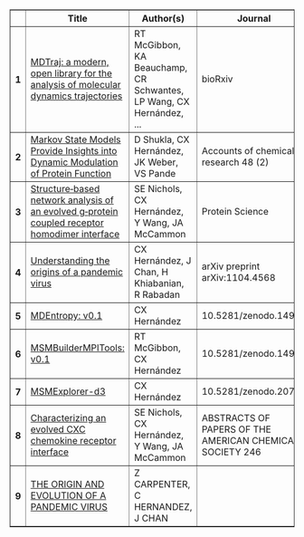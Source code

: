 <table border="1" class="dataframe">  <thead>    <tr style="text-align: center;">      <th></th>      <th>Title</th>      <th>Author(s)</th>      <th>Journal</th>      <th>Citations</th>      <th>Year</th>    </tr>  </thead>  <tbody>    <tr>      <th>1</th>      <td><a href="https://scholar.google.com//citations?view_op=view_citation&hl=en&user=6j85aJMAAAAJ&pagesize=100&citation_for_view=6j85aJMAAAAJ:2osOgNQ5qMEC">MDTraj: a modern, open library for the analysis of molecular dynamics trajectories</a></td>      <td>RT McGibbon, KA Beauchamp, CR Schwantes, LP Wang, CX Hernández, ...</td>      <td>bioRxiv</td>      <td>5</td>      <td>2014</td>    </tr>    <tr>      <th>2</th>      <td><a href="https://scholar.google.com//citations?view_op=view_citation&hl=en&user=6j85aJMAAAAJ&pagesize=100&citation_for_view=6j85aJMAAAAJ:qjMakFHDy7sC">Markov State Models Provide Insights into Dynamic Modulation of Protein Function</a></td>      <td>D Shukla, CX Hernández, JK Weber, VS Pande</td>      <td>Accounts of chemical research 48 (2)</td>      <td>4</td>      <td>2015</td>    </tr>    <tr>      <th>3</th>      <td><a href="https://scholar.google.com//citations?view_op=view_citation&hl=en&user=6j85aJMAAAAJ&pagesize=100&citation_for_view=6j85aJMAAAAJ:d1gkVwhDpl0C">Structure‐based network analysis of an evolved g‐protein coupled receptor homodimer interface</a></td>      <td>SE Nichols, CX Hernández, Y Wang, JA McCammon</td>      <td>Protein Science</td>      <td>1</td>      <td>2013</td>    </tr>    <tr>      <th>4</th>      <td><a href="https://scholar.google.com//citations?view_op=view_citation&hl=en&user=6j85aJMAAAAJ&pagesize=100&citation_for_view=6j85aJMAAAAJ:u5HHmVD_uO8C">Understanding the origins of a pandemic virus</a></td>      <td>CX Hernández, J Chan, H Khiabanian, R Rabadan</td>      <td>arXiv preprint arXiv:1104.4568</td>      <td>1</td>      <td>2011</td>    </tr>    <tr>      <th>5</th>      <td><a href="https://scholar.google.com//citations?view_op=view_citation&hl=en&user=6j85aJMAAAAJ&pagesize=100&citation_for_view=6j85aJMAAAAJ:IjCSPb-OGe4C">MDEntropy: v0.1</a></td>      <td>CX Hernández</td>      <td>10.5281/zenodo.14940</td>      <td>-</td>      <td>2015</td>    </tr>    <tr>      <th>6</th>      <td><a href="https://scholar.google.com//citations?view_op=view_citation&hl=en&user=6j85aJMAAAAJ&pagesize=100&citation_for_view=6j85aJMAAAAJ:UeHWp8X0CEIC">MSMBuilderMPITools: v0.1</a></td>      <td>RT McGibbon, CX Hernández</td>      <td>10.5281/zenodo.14963</td>      <td>-</td>      <td>2015</td>    </tr>    <tr>      <th>7</th>      <td><a href="https://scholar.google.com//citations?view_op=view_citation&hl=en&user=6j85aJMAAAAJ&pagesize=100&citation_for_view=6j85aJMAAAAJ:zYLM7Y9cAGgC">MSMExplorer-d3</a></td>      <td>CX Hernández</td>      <td>10.5281/zenodo.20726</td>      <td>-</td>      <td>2015</td>    </tr>    <tr>      <th>8</th>      <td><a href="https://scholar.google.com//citations?view_op=view_citation&hl=en&user=6j85aJMAAAAJ&pagesize=100&citation_for_view=6j85aJMAAAAJ:9yKSN-GCB0IC">Characterizing an evolved CXC chemokine receptor interface</a></td>      <td>SE Nichols, CX Hernández, Y Wang, JA McCammon</td>      <td>ABSTRACTS OF PAPERS OF THE AMERICAN CHEMICAL SOCIETY 246</td>      <td>-</td>      <td>2013</td>    </tr>    <tr>      <th>9</th>      <td><a href="https://scholar.google.com//citations?view_op=view_citation&hl=en&user=6j85aJMAAAAJ&pagesize=100&citation_for_view=6j85aJMAAAAJ:Y0pCki6q_DkC">THE ORIGIN AND EVOLUTION OF A PANDEMIC VIRUS</a></td>      <td>Z CARPENTER, C HERNANDEZ, J CHAN</td>      <td></td>      <td>-</td>      <td></td>    </tr>  </tbody></table>